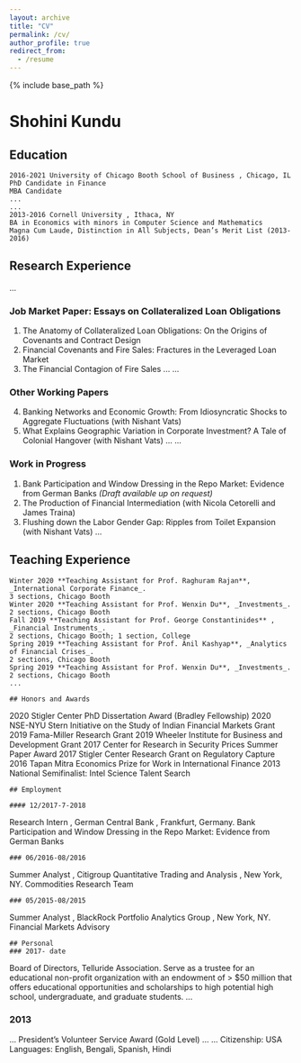 ```yaml
---
layout: archive
title: "CV"
permalink: /cv/
author_profile: true
redirect_from:
  - /resume
---
```


{% include base_path %}

# Shohini Kundu

## Education

```
2016-2021 University of Chicago Booth School of Business , Chicago, IL
PhD Candidate in Finance
MBA Candidate
...
...
2013-2016 Cornell University , Ithaca, NY
BA in Economics with minors in Computer Science and Mathematics
Magna Cum Laude, Distinction in All Subjects, Dean’s Merit List (2013-2016)
```
## Research Experience

...
### Job Market Paper: Essays on Collateralized Loan Obligations

1. The Anatomy of Collateralized Loan Obligations: On the Origins of Covenants and
    Contract Design
2. Financial Covenants and Fire Sales: Fractures in the Leveraged Loan Market
3. The Financial Contagion of Fire Sales
...
...
### Other Working Papers

4. Banking Networks and Economic Growth: From Idiosyncratic Shocks to Aggregate
    Fluctuations (with Nishant Vats)
5. What Explains Geographic Variation in Corporate Investment? A Tale of Colonial
    Hangover (with Nishant Vats)
...
...
### Work in Progress

1. Bank Participation and Window Dressing in the Repo Market: Evidence from German
    Banks _(Draft available up on request)_
2. The Production of Financial Intermediation (with Nicola Cetorelli and James Traina)
3. Flushing down the Labor Gender Gap: Ripples from Toilet Expansion (with Nishant
    Vats)
...
## Teaching Experience

```
Winter 2020 **Teaching Assistant for Prof. Raghuram Rajan**, _International Corporate Finance_.
3 sections, Chicago Booth
Winter 2020 **Teaching Assistant for Prof. Wenxin Du**, _Investments_.
2 sections, Chicago Booth
Fall 2019 **Teaching Assistant for Prof. George Constantinides** , _Financial Instruments_.
2 sections, Chicago Booth; 1 section, College
Spring 2019 **Teaching Assistant for Prof. Anil Kashyap**, _Analytics of Financial Crises_.
2 sections, Chicago Booth
Spring 2019 **Teaching Assistant for Prof. Wenxin Du**, _Investments_.
2 sections, Chicago Booth
...

## Honors and Awards

```
2020 Stigler Center PhD Dissertation Award (Bradley Fellowship)
2020 NSE-NYU Stern Initiative on the Study of Indian Financial Markets Grant
2019 Fama-Miller Research Grant
2019 Wheeler Institute for Business and Development Grant
2017 Center for Research in Security Prices Summer Paper Award
2017 Stigler Center Research Grant on Regulatory Capture
2016 Tapan Mitra Economics Prize for Work in International Finance
2013 National Semifinalist: Intel Science Talent Search
```
## Employment

#### 12/2017-7-2018

```
Research Intern , German Central Bank , Frankfurt, Germany.
Bank Participation and Window Dressing in the Repo Market: Evidence from German Banks
```
### 06/2016-08/2016
```
Summer Analyst , Citigroup Quantitative Trading and Analysis , New York, NY.
Commodities Research Team
```
### 05/2015-08/2015
```
Summer Analyst , BlackRock Portfolio Analytics Group , New York, NY.
Financial Markets Advisory
```
## Personal
### 2017- date
```
Board of Directors, Telluride Association. Serve as a trustee for an educational non-profit organization with an endowment of > $50 million that offers educational opportunities and scholarships to high potential high school, undergraduate, and graduate students.
...
### 2013
...
President’s Volunteer Service Award (Gold Level)
...
...
Citizenship: USA
Languages: English, Bengali, Spanish, Hindi
```




